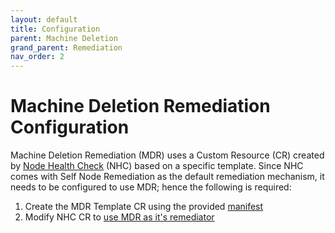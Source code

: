 ```yaml
---
layout: default
title: Configuration
parent: Machine Deletion
grand_parent: Remediation
nav_order: 2
---
```


# Machine Deletion Remediation Configuration
Machine Deletion Remediation (MDR) uses a Custom Resource (CR) created by [Node Health Check](https://github.com/medik8s/node-healthcheck-operator#readme) (NHC) based on a specific template.
Since NHC comes with Self Node Remediation as the default remediation mechanism, it needs to be configured to use MDR; hence the following is required:
1. Create the MDR Template CR using the provided [manifest](https://github.com/medik8s/machine-deletion#example-crs)
2. Modify NHC CR to [use MDR as it's remediator](https://github.com/medik8s/machine-deletion#example-crs)
